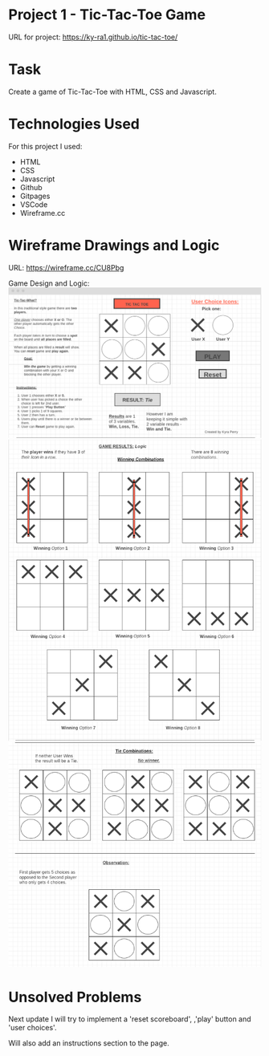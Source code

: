 # Project 1 - Tic-Tac-Toe Game

URL for project: https://ky-ra1.github.io/tic-tac-toe/

# Task
Create a game of Tic-Tac-Toe with HTML, CSS and Javascript.


# Technologies Used
For this project I used:
- HTML
- CSS 
- Javascript
- Github 
- Gitpages
- VSCode
- Wireframe.cc 

# Wireframe Drawings and Logic
URL: https://wireframe.cc/CU8Pbg

Game Design and Logic:
![logic](images/gamelogic.png)
![winningcombos](images/winningcombos.png)
![tieandobservation](images/tieandob.png)

# Unsolved Problems
Next update I will try to implement a 'reset scoreboard', ,'play' button and 'user choices'.

Will also add an instructions section to the page.